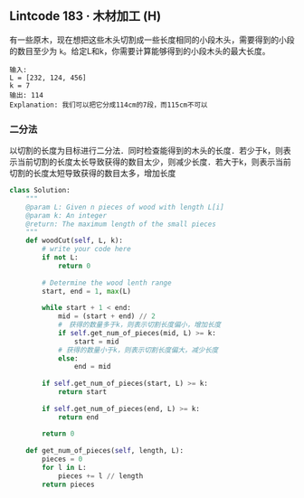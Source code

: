 ## Lintcode 183 · 木材加工 (H)

有一些原木，现在想把这些木头切割成一些长度相同的小段木头，需要得到的小段的数目至少为 `k`。给定L和k，你需要计算能够得到的小段木头的最大长度。

```plain
输入:
L = [232, 124, 456]
k = 7
输出: 114
Explanation: 我们可以把它分成114cm的7段，而115cm不可以
```

### 二分法

以切割的长度为目标进行二分法．同时检查能得到的木头的长度．若少于k，则表示当前切割的长度太长导致获得的数目太少，则减少长度．若大于k，则表示当前切割的长度太短导致获得的数目太多，增加长度

```python
class Solution:
    """
    @param L: Given n pieces of wood with length L[i]
    @param k: An integer
    @return: The maximum length of the small pieces
    """
    def woodCut(self, L, k):
        # write your code here
        if not L:
            return 0
        
        # Determine the wood lenth range
        start, end = 1, max(L)
        
        while start + 1 < end:
            mid = (start + end) // 2
            #　获得的数量多于k，则表示切割长度偏小，增加长度
            if self.get_num_of_pieces(mid, L) >= k:
                start = mid
            # 获得的数量小于k，则表示切割长度偏大，减少长度
            else:
                end = mid
        
        if self.get_num_of_pieces(start, L) >= k:
            return start
        
        if self.get_num_of_pieces(end, L) >= k:
            return end
        
        return 0
    
    def get_num_of_pieces(self, length, L):
        pieces = 0
        for l in L:
            pieces += l // length
        return pieces
```

